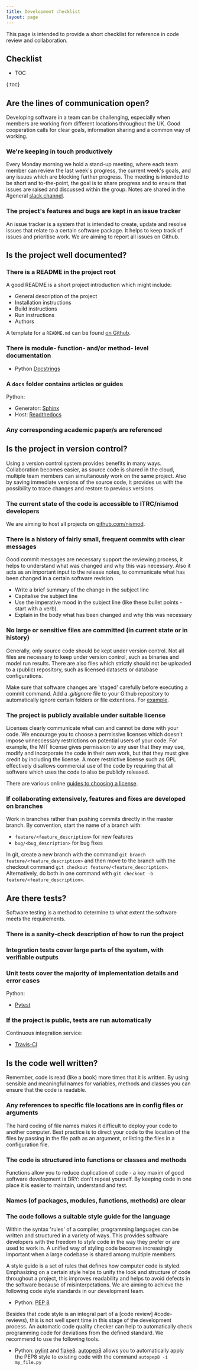 ```yaml
---
title: Development checklist
layout: page
---
```


This page is intended to provide a short checklist for reference in code review and collaboration.

## Checklist

* TOC

{:toc}

## Are the lines of communication open?

Developing software in a team can be challenging, especially when members are working from different locations throughout the UK. Good cooperation calls for clear goals, information sharing and a common way of working.

### We're keeping in touch productively

Every Monday morning we hold a stand-up meeting, where each team member can review the last week's progress, the current week's goals, and any issues which are blocking further progress. The meeting is intended to be short and to-the-point, the goal is to share progress and to ensure that issues are raised and discussed within the group. Notes are shared in the #general [slack channel](https://nismod.slack.com/).

### The project's features and bugs are kept in an issue tracker

An issue tracker is a system that is intended to create, update and resolve issues that relate to a certain software package. It helps to keep track of issues and prioritise work. We are aiming to report all issues on Github.

## Is the project well documented?

### There is a README in the project root

A good README is a short project introduction which might include:

* General description of the project
* Installation instructions
* Build instructions
* Run instructions
* Authors

A template for a `README.md` can be found [on Github](https://gist.github.com/PurpleBooth/109311bb0361f32d87a2).

### There is module- function- and/or method- level documentation

* Python [Docstrings](https://www.python.org/dev/peps/pep-0257/)

### A `docs` folder contains articles or guides

Python:

* Generator: [Sphinx](http://www.sphinx-doc.org)
* Host: [Readthedocs](http://readthedocs.org)

### Any corresponding academic paper/s are referenced

## Is the project in version control?

Using a version control system provides benefits in many ways. Collaboration
becomes easier, as source code is shared in the cloud, multiple team members can simultanously work on the same project. Also by saving immediate versions of the source code, it provides us with the possibility to trace changes and restore to previous versions.

### The current state of the code is accessible to ITRC/nismod developers

We are aiming to host all projects on
[github.com/nismod](https://www.github.com/nismod).

### There is a history of fairly small, frequent commits with clear messages

Good commit messages are necessary support the reviewing process, it helps to understand what was changed and why this was necessary. Also it acts as an important input to the release notes, to communicate what has been changed in a certain software revision.

* Write a brief summary of the change in the subject line
* Capitalise the subject line
* Use the imperative mood in the subject line (like these bullet points - start with a verb).
* Explain in the body what has been changed and why this was necessary

### No large or sensitive files are committed (in current state or in history)

Generally, only source code should be kept under version control. Not all files are necessary to keep under version control, such as binaries and
model run results. There are also files which strictly should not be uploaded to a (public) repository, such as licensed datasets or database configurations.

Make sure that software changes are 'staged' carefully before executing a commit command. Add a *.gitignore* file to your Github repository to automatically ignore certain folders or file extentions. For [example](https://github.com/nismod/smif/blob/master/.gitignore).

### The project is publicly available under suitable license

Licenses clearly communicate what can and cannot be done with your code.
We encourage you to choose a permissive licenses which doesn't impose unneccessary restrictions on potential users of your code. For example, the MIT license gives permission to any user that they may use, modify and incorporate the code in their own work, but that they must give credit by including the license. A more restrictive license such as GPL effectively disallows commercial use of the code by requiring that all software which uses the code to also be publicly released.

There are various online [guides to choosing a license](https://choosealicense.com).

### If collaborating extensively, features and fixes are developed on branches

Work in branches rather than pushing commits directly in the master
branch. By convention, start the name of a branch with:

* `feature/<feature_description>` for new features
* `bug/<bug_description>` for bug fixes

In git, create a new branch with the command `git branch feature/<feature_description>` and then move to the branch with the checkout command `git checkout feature/<feature_description>`. Alternatively, do both in one command with `git checkout -b feature/<feature_description>`.

## Are there tests?

Software testing is a method to determine to what extent the software meets the requirements.

### There is a sanity-check description of how to run the project

### Integration tests cover large parts of the system, with verifiable outputs

### Unit tests cover the majority of implementation details and error cases

Python:

* [Pytest](https://docs.pytest.org/en/latest/)

### If the project is public, tests are run automatically

Continuous integration service:

* [Travis-CI](https://www.travis-ci.org)

## Is the code well written?

Remember, code is read (like a book) more times that it is written. By using sensible and meaningful names for variables, methods and classes you can ensure that the code is readable.

### Any references to specific file locations are in config files or arguments

The hard coding of file names makes it difficult to deploy your code to another computer.  Best practice is to direct your code to the location of the files by passing in the file path as an argument, or listing the files in a configuration file.

### The code is structured into functions or classes and methods

Functions allow you to reduce duplication of code - a key maxim of good software development is DRY: don't repeat yourself. By keeping code in one place it is easier to maintain, understand and test.

### Names (of packages, modules, functions, methods) are clear

### The code follows a suitable style guide for the language

Within the syntax 'rules' of a compiler, programming languages can be written and structured in a variety of ways. This provides software developers with the freedom to *style* code in the way they prefer or are used to work in. A unified way of styling code becomes increasingly important when a large codebase is shared among multiple members.

A style guide is a set of rules that defines how computer code is styled. Emphasizing on a certain style helps to unify the look and structure of code throughout a project, this improves readability and helps to avoid defects in the software because of misinterpetations. We are aiming to achieve the following code style standards in our development team.

* Python: [PEP 8](https://www.python.org/dev/peps/pep-0008)

Besides that code style is an integral part of a [code review] #code-reviews), this is not well spent time in this stage of the development process. An automatic code quality checker can help to automatically check programming code for deviations from the defined standard. We recommend to use the following tools.

* Python: [pylint](https://www.pylint.org) and [flake8](http://flake8.pycqa.org/en/latest/).  [autopep8](https://pypi.python.org/pypi/autopep8) allows you to automatically apply the PEP8 style to existing code with the command `autopep8 -i my_file.py`